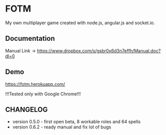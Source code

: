 FOTM
============

My own multiplayer game created with node.js, angular.js and socket.io.


Documentation
-------------

Manual Link -> https://www.dropbox.com/s/gsbr0x6d3n7effh/Manual.doc?dl=0


Demo
----

https://fotm.herokuapp.com/

!!!Tested only with Google Chrome!!!


CHANGELOG
---------

- version 0.5.0 - first open beta, 8 workable roles and 64 spells
- version 0.6.2 - ready manual and fix lot of bugs

